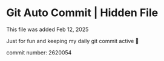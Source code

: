 # Git Auto Commit | Hidden File

This file was added Feb 12, 2025

Just for fun and keeping my daily git commit active 🤪

commit number: 2620054
